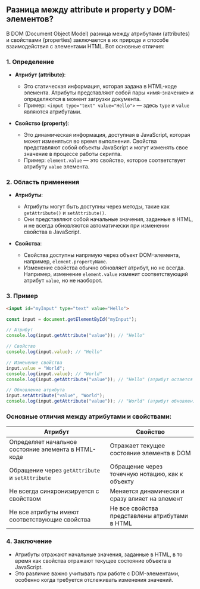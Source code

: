 ## Разница между attribute и property у DOM-элементов?

В DOM (Document Object Model) разница между атрибутами (attributes) и свойствами (properties) заключается в их природе и способе взаимодействия с элементами HTML. Вот основные отличия:

### 1. **Определение**
- **Атрибут (attribute)**:
  - Это статическая информация, которая задана в HTML-коде элемента. Атрибуты представляют собой пары «имя-значение» и определяются в момент загрузки документа.
  - Пример: `<input type="text" value="Hello">` — здесь `type` и `value` являются атрибутами.

- **Свойство (property)**:
  - Это динамическая информация, доступная в JavaScript, которая может изменяться во время выполнения. Свойства представляют собой объекты JavaScript и могут изменять свое значение в процессе работы скрипта.
  - Пример: `element.value` — это свойство, которое соответствует атрибуту `value` элемента.

### 2. **Область применения**
- **Атрибуты**:
  - Атрибуты могут быть доступны через методы, такие как `getAttribute()` и `setAttribute()`.
  - Они представляют собой начальные значения, заданные в HTML, и не всегда обновляются автоматически при изменении свойства в JavaScript.

- **Свойства**:
  - Свойства доступны напрямую через объект DOM-элемента, например, `element.propertyName`.
  - Изменение свойства обычно обновляет атрибут, но не всегда. Например, изменение `element.value` изменит соответствующий атрибут `value`, но не наоборот.

### 3. **Пример**
```html
<input id="myInput" type="text" value="Hello">
```

```javascript
const input = document.getElementById("myInput");

// Атрибут
console.log(input.getAttribute("value")); // "Hello"

// Свойство
console.log(input.value); // "Hello"

// Изменение свойства
input.value = "World";
console.log(input.value); // "World"
console.log(input.getAttribute("value")); // "Hello" (атрибут остается прежним)

// Обновление атрибута
input.setAttribute("value", "World");
console.log(input.getAttribute("value")); // "World" (атрибут обновлен)
```

### Основные отличия между атрибутами и свойствами:
| **Атрибут**                       | **Свойство**                          |
|-----------------------------------|---------------------------------------|
| Определяет начальное состояние элемента в HTML-коде | Отражает текущее состояние элемента в DOM |
| Обращение через `getAttribute` и `setAttribute` | Обращение через точечную нотацию, как к объекту |
| Не всегда синхронизируется с свойством | Меняется динамически и сразу влияет на элемент |
| Не все атрибуты имеют соответствующие свойства | Не все свойства представлены атрибутами в HTML |

### 4. **Заключение**
- Атрибуты отражают начальные значения, заданные в HTML, в то время как свойства отражают текущее состояние объекта в JavaScript.
- Это различие важно учитывать при работе с DOM-элементами, особенно когда требуется отслеживать изменения значений.